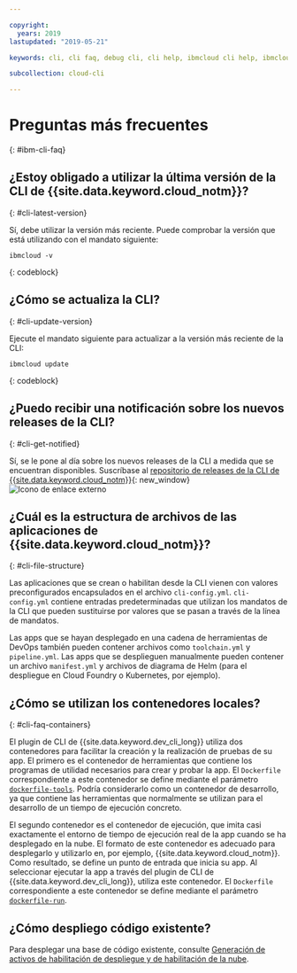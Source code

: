 ```yaml
---

copyright:
  years: 2019
lastupdated: "2019-05-21"

keywords: cli, cli faq, debug cli, cli help, ibmcloud cli help, ibmcloud help

subcollection: cloud-cli

---
```


# Preguntas más frecuentes
{: #ibm-cli-faq}

## ¿Estoy obligado a utilizar la última versión de la CLI de {{site.data.keyword.cloud_notm}}?
{: #cli-latest-version}

Sí, debe utilizar la versión más reciente. Puede comprobar la versión que está utilizando con el mandato siguiente:

```
ibmcloud -v
```
{: codeblock}

## ¿Cómo se actualiza la CLI?
{: #cli-update-version}

Ejecute el mandato siguiente para actualizar a la versión más reciente de la CLI:

```
ibmcloud update
```
{: codeblock}

## ¿Puedo recibir una notificación sobre los nuevos releases de la CLI?
{: #cli-get-notified}

Sí, se le pone al día sobre los nuevos releases de la CLI a medida que se encuentran disponibles. Suscríbase al [repositorio de releases de la CLI de {{site.data.keyword.cloud_notm}}](https://github.com/IBM-Cloud/ibm-cloud-cli-release/releases/){: new_window} ![Icono de enlace externo](../../../icons/launch-glyph.svg "Icono de enlace externo")

## ¿Cuál es la estructura de archivos de las aplicaciones de {{site.data.keyword.cloud_notm}}?
{: #cli-file-structure}

Las aplicaciones que se crean o habilitan desde la CLI vienen con valores preconfigurados encapsulados en el archivo `cli-config.yml`. `cli-config.yml` contiene entradas predeterminadas que utilizan los mandatos de la CLI que pueden sustituirse por valores que se pasan a través de la línea de mandatos.

Las apps que se hayan desplegado en una cadena de herramientas de DevOps también pueden contener archivos como `toolchain.yml` y `pipeline.yml`. Las apps que se desplieguen manualmente pueden contener un archivo `manifest.yml` y archivos de diagrama de Helm (para el despliegue en Cloud Foundry o Kubernetes, por ejemplo).

## ¿Cómo se utilizan los contenedores locales?
{: #cli-faq-containers}

El plugin de CLI de {{site.data.keyword.dev_cli_long}} utiliza dos contenedores para facilitar la creación y la realización de pruebas de su app. El primero es el contenedor de herramientas que contiene los programas de utilidad necesarios para crear y probar la app. El `Dockerfile` correspondiente a este contenedor se define mediante el parámetro [`dockerfile-tools`](/docs/cli/idt?topic=cloud-cli-idt-cli#command-parameters). Podría considerarlo como un contenedor de desarrollo, ya que contiene las herramientas que normalmente se utilizan para el desarrollo de un tiempo de ejecución concreto.

El segundo contenedor es el contenedor de ejecución, que imita casi exactamente el entorno de tiempo de ejecución real de la app cuando se ha desplegado en la nube. El formato de este contenedor es adecuado para desplegarlo y utilizarlo en, por ejemplo, {{site.data.keyword.cloud_notm}}. Como resultado, se define un punto de entrada que inicia su app. Al seleccionar ejecutar la app a través del plugin de CLI de {{site.data.keyword.dev_cli_long}}, utiliza este contenedor. El `Dockerfile` correspondiente a este contenedor se define mediante el parámetro [`dockerfile-run`](/docs/cli/idt?topic=cloud-cli-idt-cli#run).

## ¿Cómo despliego código existente?

Para desplegar una base de código existente, consulte [Generación de activos de habilitación de despliegue y de habilitación de la nube](/docs/apps?topic=creating-apps-create-deploy-app-cli#byoc-cli).

